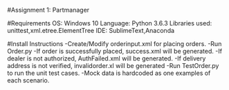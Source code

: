 #Assignment 1:
Partmanager

#Requirements
OS: Windows 10
Language: Python 3.6.3
Libraries used: unittest,xml.etree.ElementTree
IDE: SublimeText,Anaconda

#Install Instructions
-Create/Modify orderinput.xml for placing orders.
-Run Order.py
-If order is successfully placed, success.xml will be generated.
-If dealer is not authorized, AuthFailed.xml will be generated.
-If delivery address is not verified, invalidorder.xl will be generated
-Run TestOrder.py to run the unit test cases.
-Mock data is hardcoded as one examples of each scenario.